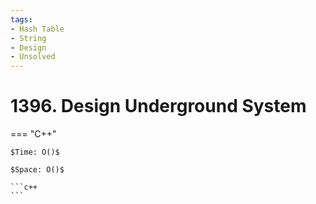 ```yaml
---
tags:
- Hash Table
- String
- Design
- Unsolved
---
```



# 1396. Design Underground System

=== "C++"

    $Time: O()$

    $Space: O()$

    ```c++
    ```